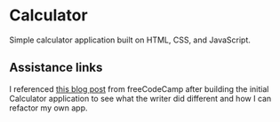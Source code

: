 # Calculator
Simple calculator application built on HTML, CSS, and JavaScript.

## Assistance links
I referenced [this blog post](https://www.freecodecamp.org/news/how-to-build-an-html-calculator-app-from-scratch-using-javascript-4454b8714b98/) from freeCodeCamp after building the initial Calculator application to see what the writer did different and how I can refactor my own app.
